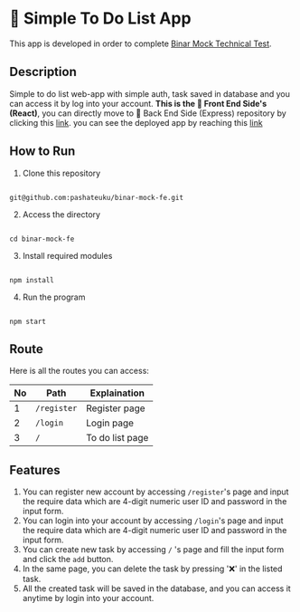 # 📝 Simple To Do List App

This app is developed in order to complete [Binar Mock Technical Test](https://drive.google.com/file/d/1Hnw4OQe3BaniXJuuLfEk5_qJ266lbyEa/view).

  

## Description

Simple to do list web-app with simple auth, task saved in database and you can access it by log into your account. **This is the 🔵 Front End Side's (React)**, you can directly move to 🔴 Back End Side (Express) repository by clicking this [link](https://github.com/pashateuku/binar-mock-be). you can see the deployed app by reaching this [link](todo-binar.herokuapp.com/)

  

## How to Run

1. Clone this repository

```

git@github.com:pashateuku/binar-mock-fe.git

```

  

2. Access the directory

```

cd binar-mock-fe

```


3. Install required modules

```

npm install

```

4. Run the program

```

npm start

```

  

## Route

Here is all the routes you can access:

| No | Path | Explaination |
|--|--|--|
| 1 |`/register` | Register page |
| 2 |`/login` | Login page |
| 3 |`/` | To do list page |

## Features
1. You can register new account by accessing `/register`'s page and input the require data which are 4-digit numeric user ID and password in the input form.
2. You can login into your account by accessing `/login`'s page and input the require data which are 4-digit numeric user ID and password in the input form.
3. You can create new task by accessing `/` 's page and fill the input form and click the `add` button.
4. In the same page, you can delete the task by pressing '❌' in the listed task.
5. All the created task will be saved in the database, and you can access it anytime by login into your account.